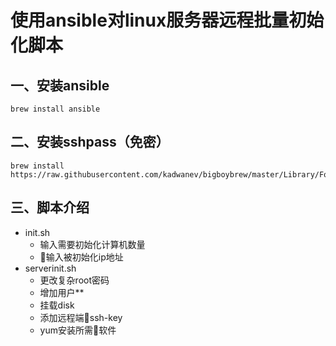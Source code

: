 # 使用ansible对linux服务器远程批量初始化脚本

## 一、安装ansible
```
brew install ansible
```
## 二、安装sshpass（免密）
```
brew install https://raw.githubusercontent.com/kadwanev/bigboybrew/master/Library/Formula/sshpass.rb
```
## 三、脚本介绍
- init.sh 
    - 输入需要初始化计算机数量
    - 输入被初始化ip地址
- serverinit.sh
    - 更改复杂root密码
    - 增加用户**
    - 挂载disk
    - 添加远程端ssh-key
    - yum安装所需软件


